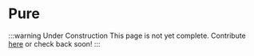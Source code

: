 # Pure

:::warning Under Construction
This page is not yet complete. Contribute [here](https://github.com/creacher4/assetto-corsa-arc) or check back soon!
:::
